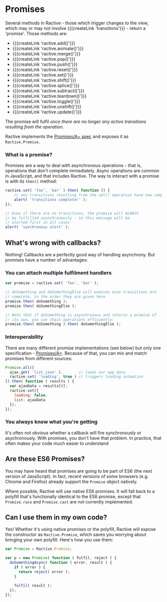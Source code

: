 # Promises


Several methods in Ractive - those which trigger changes to the view, which may or may not involve {{{createLink 'transitions'}}} - return a 'promise'. Those methods are:

* {{{createLink 'ractive.add()'}}}
* {{{createLink 'ractive.animate()'}}}
* {{{createLink 'ractive.merge()'}}}
* {{{createLink 'ractive.pop()'}}}
* {{{createLink 'ractive.push()'}}}
* {{{createLink 'ractive.reset()'}}}
* {{{createLink 'ractive.set()'}}}
* {{{createLink 'ractive.shift()'}}}
* {{{createLink 'ractive.splice()'}}}
* {{{createLink 'ractive.subtract()'}}}
* {{{createLink 'ractive.teardown()'}}}
* {{{createLink 'ractive.toggle()'}}}
* {{{createLink 'ractive.unshift()'}}}
* {{{createLink 'ractive.update()'}}}

The promise will fulfil *once there are no longer any active transitions resulting from the operation*.

Ractive implements the [Promises/A+ spec](http://promises-aplus.github.io/promises-spec/) and exposes it as `Ractive.Promise`.


### What is a promise?

Promises are a way to deal with asynchronous operations - that is, operations that don't complete immediately. Async operations are common in JavaScript, and that includes Ractive. The way to interact with a promise is with its `then()` method:

```js
ractive.set( 'foo', 'bar' ).then( function () {
	// any transitions resulting from the set() operation have now completed
	alert( 'transitions complete!' );
});

// Even if there are no transitions, the promise will ALWAYS
// be fulfilled asynchronously - so this message will be
// alerted first in all cases
alert( 'synchronous alert' );
```


## What's wrong with callbacks?

Nothing! Callbacks are a perfectly good way of handling asynchrony. But promises have a number of advantages:

### You can attach multiple fulfilment handlers

```js
var promise = ractive.set( 'foo', 'bar' );

// doSomething and doSomethingElse will execute once transitions are
// complete, in the order they are given here
promise.then( doSomething );
promise.then( doSomethingElse );

// Note that if doSomething is asynchronous and returns a promise of
// its own, you can chain operations efficiently:
promise.then( doSomething ).then( doSomethingElse );
```

### Interoperability

There are many different promise implementations (see below) but only one specification - [Promises/A+](http://promises-aplus.github.io/promises-spec/). Because of that, you can mix and match promises from different sources:

```js
Promise.all([
  ajax.get( 'list.json' ),       // loads our app data
  ractive.set( 'loading', true ) // triggers loading animation
]).then( function ( results ) {
  var ajaxData = results[0];
  ractive.set({
    loading: false,
    list: ajaxData
  });
});
```

### You always know what you're getting

It's often not obvious whether a callback will fire synchronously or asychronously. With promises, you don't have that problem. In practice, that often makes your code much easier to understand


## Are these ES6 Promises?

You may have heard that promises are going to be part of ES6 (the next version of JavaScript). In fact, recent versions of some browsers (e.g. Chrome and Firefox) already support the `Promise` object natively.

Where possible, Ractive will use native ES6 promises. It will fall back to a polyfill that's functionally identical to the ES6 promise, except that `Promise.race` and `Promise.cast` are not currently implemented.


## Can I use them in my own code?

Yes! Whether it's using native promises or the polyfill, Ractive will expose the constructor as `Ractive.Promise`, which saves you worrying about bringing your own polyfill. Here's how you use them:

```js
var Promise = Ractive.Promise;

var p = new Promise( function ( fulfil, reject ) {
  doSomethingAsync( function ( error, result ) {
    if ( error ) {
      return reject( error );
    }
    
    fulfil( result );
  });
});
```


